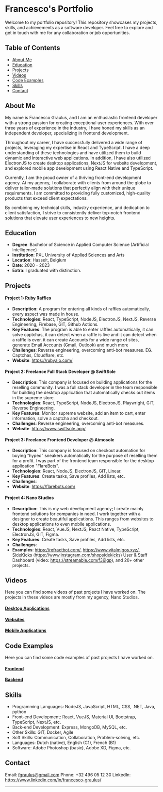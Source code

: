 # Francesco's Portfolio

Welcome to my portfolio repository! This repository showcases my projects, skills, and achievements as a software developer. Feel free to explore and get in touch with me for any collaboration or job opportunities.

## Table of Contents

-   [About Me](#about-me)
-   [Education](#education)
-   [Projects](#projects)
-   [Videos](#videos)
-   [Code Examples](#code-examples)
-   [Skills](#skills)
-   [Contact](#contact)

## About Me

My name is Francesco Graulus, and I am an enthusiastic frontend developer with a strong passion for creating exceptional user experiences. With over three years of experience in the industry, I have honed my skills as an independent developer, specializing in frontend development.

Throughout my career, I have successfully delivered a wide range of projects, leveraging my expertise in React and TypeScript. I have a deep understanding of these technologies and have utilized them to build dynamic and interactive web applications. In addition, I have also utilized ElectronJS to create desktop applications, NextJS for website development, and explored mobile app development using React Native and TypeScript.

Currently, I am the proud owner of a thriving front-end development agency. At my agency, I collaborate with clients from around the globe to deliver tailor-made solutions that perfectly align with their unique requirements. I am committed to providing fully customized, high-quality products that exceed client expectations.

By combining my technical skills, industry experience, and dedication to client satisfaction, I strive to consistently deliver top-notch frontend solutions that elevate user experiences to new heights.

## Education

-   **Degree**: Bachelor of Science in Applied Computer Science (Artificial Intelligence)
-   **Institution**: PXL University of Applied Sciences and Arts
-   **Location**: Hasselt, Belgium
-   **Date**: 2020 - 2023
-   **Extra**: I graduated with distinction.

## Projects

#### Project 1: Ruby Raffles

-   **Description**: A program for entering all kinds of raffles automatically, every aspect was made in house.
-   **Technologies**: React, TypeScript, NodeJS, ElectronJS, NextJS, Reverse Engineering, Firebase, GIT, Github Actions.
-   **Key Features**: The program is able to enter raffles automatically, it can solve captchas, it can detect when a raffle is live and it can detect when a raffle is over. it can create Accounts for a wide range of sites, generate Email Accounts (Gmail, Outlook) and much more
-   **Challenges**: Reverse engineering, overcoming anti-bot measures. EG. Captchas, Cloudflare, etc.
-   **Website**: https://rubyaio.com/

#### Project 2: Freelance Full Stack Developer @ SwiftSole

-   **Description**: This company is focused on building applications for the reselling community. I was a full stack developer in the team responsible for building the desktop application that automatically checks out items in the supreme store.
-   **Technologies**: React, TypeScript, NodeJS, ElectronJS, Playwright, GIT, Reverse Engineering.
-   **Key Features**: Monitor supreme website, add an item to cart, enter information, solve a captcha and checkout.
-   **Challenges**: Reverse engineering, overcoming anti-bot measures.
-   **Website**: https://www.swiftsole.app/

#### Project 3: Freelance Frontend Developer @ Atmosole

-   **Description**: This company is focused on checkout automation for buying “hyped” sneakers automatically for the purpose of reselling them for a profit.
    I was part of the frontend team responsible for the desktop application "FlareBots".
-   **Technologies**: React, NodeJS, ElectronJS, GIT, Linear.
-   **Key Features**: Create tasks, Save profiles, Add lists, etc.
-   **Challenges**:
-   **Website**: https://flarebots.com/

#### Project 4: Nano Studios

-   **Description**: This is my web development agency; I create mainly frontend solutions for companies in need. I work together with a designer to create beautiful applications. This ranges from websites to desktop applications to even mobile applications.
-   **Technologies**: React, VueJS, NextJS, React Native, TypeScript, ElectronJS, GIT, Figma.
-   **Key Features**: Create tasks, Save profiles, Add lists, etc.
-   **Challenges**:
-   **Examples**: https://refractbot.com/, https://www.vitalmigos.xyz/, SideKicks (https://www.instagram.com/shopsidekicks) User & Staff Dashboard (video: https://streamable.com/f36lgp), and 20+ other projects.

## Videos

Here you can find some videos of past projects I have worked on. The projects in these videos are mostly from my agency, Nano Studios.

#### [Desktop Applications](./VIDEOS/DESKTOP)

#### [Websites](./VIDEOS/WEBSITE)

#### [Mobile Applications](./VIDEOS/MOBILE)

## Code Examples

Here you can find some code examples of past projects I have worked on.

#### [Frontend](./CODE/FRONTEND)

#### [Backend](./CODE/BACKEND)

## Skills

-   Programming Languages: NodeJS, JavaScript, HTML, CSS, .NET, Java, python
-   Front-end Development: React, VueJS, Material UI, Bootstrap, TypeScript, NextJS, etc.
-   Back-end Development: Express, MongoDB, MySQL, etc.
-   Other Skills: GIT, Docker, Agile
-   Soft Skills: Communication, Collaboration, Problem-solving, etc.
-   Languages: Dutch (native), English (C1), French (B1)
-   Software: Adobe Photoshop (basic), Adobe XD, Figma, etc.

## Contact

Email: fgraulus@gmail.com
Phone: +32 496 05 12 30
LinkedIn: https://www.linkedin.com/in/francesco-graulus/

---
